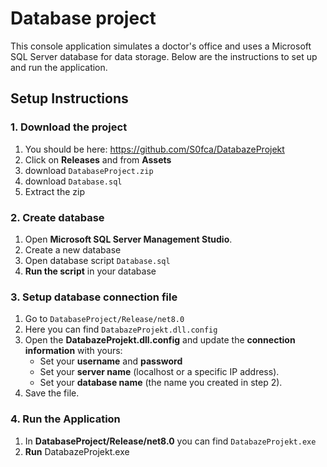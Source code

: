 # Database project
This console application simulates a doctor's office and uses a Microsoft SQL Server database for data storage. Below are the instructions to set up and run the application.

## Setup Instructions
### 1. Download the project 
1. You should be here: https://github.com/S0fca/DatabazeProjekt
2. Click on **Releases** and from **Assets** 
3. download `DatabaseProject.zip`
4. download `Database.sql`
5. Extract the zip

### 2. Create database
1. Open **Microsoft SQL Server Management Studio**.
2. Create a new database
3. Open database script `Database.sql`
4. **Run the script** in your database

### 3. Setup database connection file
1. Go to `DatabaseProject/Release/net8.0`
2. Here you can find `DatabazeProjekt.dll.config`
3. Open the **DatabazeProjekt.dll.config** and update the **connection information** with yours:
   - Set your **username** and **password**
   - Set your **server name** (localhost or a specific IP address).
   - Set your **database name** (the name you created in step 2).
3. Save the file.

### 4. Run the Application
1. In **DatabaseProject/Release/net8.0** you can find `DatabazeProjekt.exe`
2. **Run** DatabazeProjekt.exe
